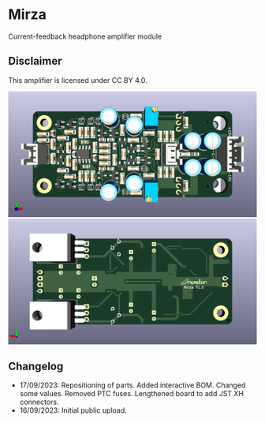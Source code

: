 # Mirza
Current-feedback headphone amplifier module

## Disclaimer
This amplifier is licensed under CC BY 4.0.

![Board Render Front](Showcase/Board-Render-F.png)
![Board Render Back](Showcase/Board-Render-B.png)

## Changelog
* 17/09/2023: Repositioning of parts. Added interactive BOM. Changed some values. Removed PTC fuses. Lengthened board to add JST XH connectors.
* 16/09/2023: Initial public upload.